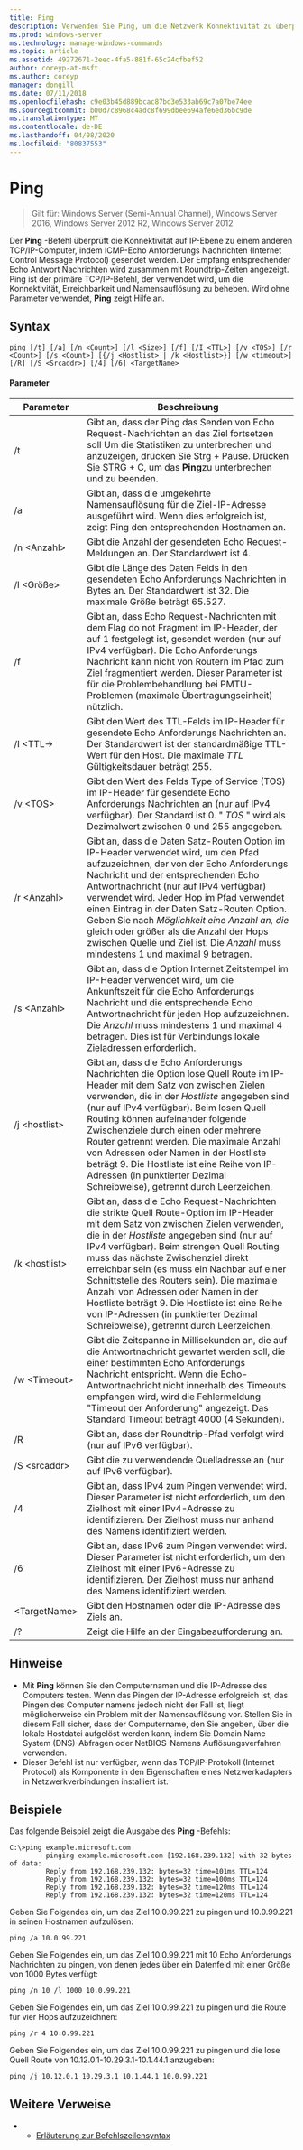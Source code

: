 ```yaml
---
title: Ping
description: Verwenden Sie Ping, um die Netzwerk Konnektivität zu überprüfen.
ms.prod: windows-server
ms.technology: manage-windows-commands
ms.topic: article
ms.assetid: 49272671-2eec-4fa5-881f-65c24cfbef52
author: coreyp-at-msft
ms.author: coreyp
manager: dongill
ms.date: 07/11/2018
ms.openlocfilehash: c9e03b45d889bcac87bd3e533ab69c7a07be74ee
ms.sourcegitcommit: b00d7c8968c4adc8f699dbee694afe6ed36bc9de
ms.translationtype: MT
ms.contentlocale: de-DE
ms.lasthandoff: 04/08/2020
ms.locfileid: "80837553"
---
```

# <a name="ping"></a>Ping

>Gilt für: Windows Server (Semi-Annual Channel), Windows Server 2016, Windows Server 2012 R2, Windows Server 2012

Der **Ping** -Befehl überprüft die Konnektivität auf IP-Ebene zu einem anderen TCP/IP-Computer, indem ICMP-Echo Anforderungs Nachrichten (Internet Control Message Protocol) gesendet werden. Der Empfang entsprechender Echo Antwort Nachrichten wird zusammen mit Roundtrip-Zeiten angezeigt. Ping ist der primäre TCP/IP-Befehl, der verwendet wird, um die Konnektivität, Erreichbarkeit und Namensauflösung zu beheben. Wird ohne Parameter verwendet, **Ping** zeigt Hilfe an.

## <a name="syntax"></a>Syntax

```
ping [/t] [/a] [/n <Count>] [/l <Size>] [/f] [/I <TTL>] [/v <TOS>] [/r <Count>] [/s <Count>] [{/j <Hostlist> | /k <Hostlist>}] [/w <timeout>] [/R] [/S <Srcaddr>] [/4] [/6] <TargetName>
```

#### <a name="parameters"></a>Parameter

|Parameter|Beschreibung|
|-------|--------|
|/t|Gibt an, dass der Ping das Senden von Echo Request-Nachrichten an das Ziel fortsetzen soll Um die Statistiken zu unterbrechen und anzuzeigen, drücken Sie Strg + Pause. Drücken Sie STRG + C, um das **Ping**zu unterbrechen und zu beenden.|
|/a|Gibt an, dass die umgekehrte Namensauflösung für die Ziel-IP-Adresse ausgeführt wird. Wenn dies erfolgreich ist, zeigt Ping den entsprechenden Hostnamen an.|
|/n \<Anzahl\>|Gibt die Anzahl der gesendeten Echo Request-Meldungen an. Der Standardwert ist 4.|
|/l \<Größe\>|Gibt die Länge des Daten Felds in den gesendeten Echo Anforderungs Nachrichten in Bytes an. Der Standardwert ist 32. Die maximale Größe beträgt 65.527.|
|/f|Gibt an, dass Echo Request-Nachrichten mit dem Flag do not Fragment im IP-Header, der auf 1 festgelegt ist, gesendet werden (nur auf IPv4 verfügbar). Die Echo Anforderungs Nachricht kann nicht von Routern im Pfad zum Ziel fragmentiert werden. Dieser Parameter ist für die Problembehandlung bei PMTU-Problemen (maximale Übertragungseinheit) nützlich.|
|/I \<TTL-\>|Gibt den Wert des TTL-Felds im IP-Header für gesendete Echo Anforderungs Nachrichten an. Der Standardwert ist der standardmäßige TTL-Wert für den Host. Die maximale *TTL* Gültigkeitsdauer beträgt 255.|
|/v \<TOS\>|Gibt den Wert des Felds Type of Service (TOS) im IP-Header für gesendete Echo Anforderungs Nachrichten an (nur auf IPv4 verfügbar). Der Standard ist 0. " *TOS* " wird als Dezimalwert zwischen 0 und 255 angegeben.|
|/r \<Anzahl\>|Gibt an, dass die Daten Satz-Routen Option im IP-Header verwendet wird, um den Pfad aufzuzeichnen, der von der Echo Anforderungs Nachricht und der entsprechenden Echo Antwortnachricht (nur auf IPv4 verfügbar) verwendet wird. Jeder Hop im Pfad verwendet einen Eintrag in der Daten Satz-Routen Option. Geben Sie nach *Möglichkeit eine Anzahl an, die* gleich oder größer als die Anzahl der Hops zwischen Quelle und Ziel ist. Die *Anzahl* muss mindestens 1 und maximal 9 betragen.|
|/s \<Anzahl\>|Gibt an, dass die Option Internet Zeitstempel im IP-Header verwendet wird, um die Ankunftszeit für die Echo Anforderungs Nachricht und die entsprechende Echo Antwortnachricht für jeden Hop aufzuzeichnen. Die *Anzahl* muss mindestens 1 und maximal 4 betragen. Dies ist für Verbindungs lokale Zieladressen erforderlich.|
|/j \<hostlist\>|Gibt an, dass die Echo Anforderungs Nachrichten die Option lose Quell Route im IP-Header mit dem Satz von zwischen Zielen verwenden, die in der *Hostliste* angegeben sind (nur auf IPv4 verfügbar). Beim losen Quell Routing können aufeinander folgende Zwischenziele durch einen oder mehrere Router getrennt werden. Die maximale Anzahl von Adressen oder Namen in der Hostliste beträgt 9. Die Hostliste ist eine Reihe von IP-Adressen (in punktierter Dezimal Schreibweise), getrennt durch Leerzeichen.|
|/k \<hostlist\>|Gibt an, dass die Echo Request-Nachrichten die strikte Quell Route-Option im IP-Header mit dem Satz von zwischen Zielen verwenden, die in der *Hostliste* angegeben sind (nur auf IPv4 verfügbar). Beim strengen Quell Routing muss das nächste Zwischenziel direkt erreichbar sein (es muss ein Nachbar auf einer Schnittstelle des Routers sein). Die maximale Anzahl von Adressen oder Namen in der Hostliste beträgt 9. Die Hostliste ist eine Reihe von IP-Adressen (in punktierter Dezimal Schreibweise), getrennt durch Leerzeichen.|
|/w \<Timeout\>|Gibt die Zeitspanne in Millisekunden an, die auf die Antwortnachricht gewartet werden soll, die einer bestimmten Echo Anforderungs Nachricht entspricht. Wenn die Echo-Antwortnachricht nicht innerhalb des Timeouts empfangen wird, wird die Fehlermeldung "Timeout der Anforderung" angezeigt. Das Standard Timeout beträgt 4000 (4 Sekunden).|
|/R|Gibt an, dass der Roundtrip-Pfad verfolgt wird (nur auf IPv6 verfügbar).|
|/S \<srcaddr\>|Gibt die zu verwendende Quelladresse an (nur auf IPv6 verfügbar).|
|/4|Gibt an, dass IPv4 zum Pingen verwendet wird. Dieser Parameter ist nicht erforderlich, um den Zielhost mit einer IPv4-Adresse zu identifizieren. Der Zielhost muss nur anhand des Namens identifiziert werden.|
|/6|Gibt an, dass IPv6 zum Pingen verwendet wird. Dieser Parameter ist nicht erforderlich, um den Zielhost mit einer IPv6-Adresse zu identifizieren. Der Zielhost muss nur anhand des Namens identifiziert werden.|
|\<TargetName\>|Gibt den Hostnamen oder die IP-Adresse des Ziels an.|
|/?|Zeigt die Hilfe an der Eingabeaufforderung an.|

## <a name="remarks"></a>Hinweise

-   Mit **Ping** können Sie den Computernamen und die IP-Adresse des Computers testen. Wenn das Pingen der IP-Adresse erfolgreich ist, das Pingen des Computer namens jedoch nicht der Fall ist, liegt möglicherweise ein Problem mit der Namensauflösung vor. Stellen Sie in diesem Fall sicher, dass der Computername, den Sie angeben, über die lokale Hostdatei aufgelöst werden kann, indem Sie Domain Name System (DNS)-Abfragen oder NetBIOS-Namens Auflösungsverfahren verwenden.
-   Dieser Befehl ist nur verfügbar, wenn das TCP/IP-Protokoll (Internet Protocol) als Komponente in den Eigenschaften eines Netzwerkadapters in Netzwerkverbindungen installiert ist.

## <a name="examples"></a><a name="BKMK_Examples"></a>Beispiele

Das folgende Beispiel zeigt die Ausgabe des **Ping** -Befehls:

```
C:\>ping example.microsoft.com       
         pinging example.microsoft.com [192.168.239.132] with 32 bytes of data:       
         Reply from 192.168.239.132: bytes=32 time=101ms TTL=124       
         Reply from 192.168.239.132: bytes=32 time=100ms TTL=124       
         Reply from 192.168.239.132: bytes=32 time=120ms TTL=124       
         Reply from 192.168.239.132: bytes=32 time=120ms TTL=124
```

Geben Sie Folgendes ein, um das Ziel 10.0.99.221 zu pingen und 10.0.99.221 in seinen Hostnamen aufzulösen:

```
ping /a 10.0.99.221
```

Geben Sie Folgendes ein, um das Ziel 10.0.99.221 mit 10 Echo Anforderungs Nachrichten zu pingen, von denen jedes über ein Datenfeld mit einer Größe von 1000 Bytes verfügt:

```
ping /n 10 /l 1000 10.0.99.221
```

Geben Sie Folgendes ein, um das Ziel 10.0.99.221 zu pingen und die Route für vier Hops aufzuzeichnen:

```
ping /r 4 10.0.99.221
```

Geben Sie Folgendes ein, um das Ziel 10.0.99.221 zu pingen und die lose Quell Route von 10.12.0.1-10.29.3.1-10.1.44.1 anzugeben:

```
ping /j 10.12.0.1 10.29.3.1 10.1.44.1 10.0.99.221
```

## <a name="additional-references"></a>Weitere Verweise
-   - [Erläuterung zur Befehlszeilensyntax](command-line-syntax-key.md)
